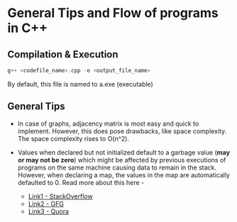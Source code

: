 # General Tips and Flow of programs in C++

## Compilation & Execution

```C++
g++ <codefile_name>.cpp -o <output_file_name>
```

By default, this file is named to a.exe (executable)

## General Tips

- In case of graphs, adjacency matrix is most easy and quick to implement. However, this does pose drawbacks, like space complexity. The space complexity rises to O(n^2).

- Values when declared but not initialized default to a garbage value (**may or may not be zero**) which might be affected by previous executions of programs on the same machine causing data to remain in the stack. However, when declaring a map, the values in the map are automatically defaulted to 0. Read more about this here -
  - [Link1 - StackOverflow](https://stackoverflow.com/questions/6032638/default-variable-value)
  - [Link2 - GFG](https://www.geeksforgeeks.org/default-values-in-a-map-in-c-stl/#:~:text=By%20default%2C%20In%20Primitive%20datatypes,when%20the%20map%20is%20declared.)
  - [Link3 - Quora](https://www.quora.com/What-is-the-initial-value-of-an-int-variable-in-C-if-it-has-no-initializer)
